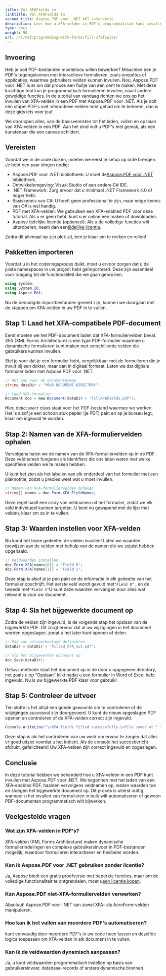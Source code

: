 ```yaml
---
title: Vul XFAFields in
linktitle: Vul XFAFields in
second_title: Aspose.PDF voor .NET API-referentie
description: Leer hoe u XFA-velden in PDF's programmatisch kunt invullen met Aspose.PDF voor .NET met deze stapsgewijze tutorial. Ontdek eenvoudige, krachtige PDF-manipulatietools.
type: docs
weight: 90
url: /nl/net/programming-with-forms/fill-xfafields/
---
```

## Invoering

Heb je ooit PDF-bestanden moeiteloos willen bewerken? Misschien ben je PDF's tegengekomen met interactieve formulieren, zoals enquêtes of applicaties, waarmee gebruikers velden kunnen invullen. Nou, Aspose.PDF voor .NET is er om dat proces een fluitje van een cent te maken. Met deze krachtige tool kun je programmatisch formulieren invullen, naast andere geweldige functies. In de tutorial van vandaag richten we ons op het invullen van XFA-velden in een PDF met Aspose.PDF voor .NET. Als je ooit een stapel PDF's met interactieve velden hebt gehad om te beheren, dan is deze gids iets voor jou!

We doorlopen alles, van de basisvereisten tot het laden, vullen en opslaan van XFA-velden in een PDF. Aan het eind vult u PDF's met gemak, als een kunstenaar die een canvas schildert.

## Vereisten

Voordat we in de code duiken, moeten we eerst je setup op orde brengen. Je hebt een paar dingen nodig:

-  Aspose.PDF voor .NET-bibliotheek: U moet de[Aspose.PDF voor .NET](https://releases.aspose.com/pdf/net/) bibliotheek.
- Ontwikkelomgeving: Visual Studio of een andere C# IDE.
- .NET Framework: Zorg ervoor dat u minimaal .NET Framework 4.0 of hoger hebt.
- Basiskennis van C#: U hoeft geen professional te zijn, maar enige kennis van C# is wel handig.
- PDF met XFA-velden: We gebruiken een XFA-enabled PDF voor deze tutorial. Als u er geen hebt, kunt u er online een maken of downloaden.
-  Aspose tijdelijke licentie (optioneel): Als u de volledige functies wilt uitproberen, neem dan een[tijdelijke licentie](https://purchase.aspose.com/temporary-license/).

Zodra dit allemaal op zijn plek zit, ben je klaar om te rocken en rollen!

## Pakketten importeren

Voordat u in het coderingsproces duikt, moet u ervoor zorgen dat u de juiste namespaces in uw project hebt geïmporteerd. Deze zijn essentieel voor toegang tot de functionaliteit die we gaan gebruiken.

```csharp
using System;
using System.IO;
using Aspose.Pdf;
```

Nu de benodigde importbestanden gereed zijn, kunnen we doorgaan met de stappen om XFA-velden in uw PDF in te vullen.

## Stap 1: Laad het XFA-compatibele PDF-document

Eerst moeten we het PDF-document laden dat XFA-formuliervelden bevat. XFA (XML Forms Architecture) is een type PDF-formulier waarmee u dynamische formulieren kunt maken met verschillende velden die gebruikers kunnen invullen.

Stel je voor dat je een formulier hebt, vergelijkbaar met de formulieren die je invult bij een dokter, maar dan in digitaal formaat. Laten we dat digitale formulier laden met Aspose.PDF voor .NET.

```csharp
// Het pad naar de documentenmap.
string dataDir = "YOUR DOCUMENT DIRECTORY";

// Laad XFA-formulier
Document doc = new Document(dataDir + "FillXFAFields.pdf");
```

 Hier, de`Document` class staat voor het PDF-bestand waarmee we werken. Het is alsof je een schoon stuk papier (je PDF) pakt en op je bureau legt, klaar om ingevuld te worden.

## Stap 2: Namen van de XFA-formuliervelden ophalen

Vervolgens halen we de namen van de XFA-formuliervelden op in de PDF. Deze veldnamen fungeren als identifiers die ons laten weten met welke specifieke velden we te maken hebben.

U kunt het zien als het labelen van elk onderdeel van het formulier met een plaknotitie, zodat u precies weet wat u moet invullen.

```csharp
// Namen van XFA-formuliervelden ophalen
string[] names = doc.Form.XFA.FieldNames;
```

Deze regel haalt een array van veldnamen uit het formulier, zodat we elk veld individueel kunnen targeten. U bent nu gewapend met de lijst met velden, klaar om ze in te vullen.

## Stap 3: Waarden instellen voor XFA-velden

Nu komt het leuke gedeelte: de velden invullen! Laten we waarden toewijzen aan de velden met behulp van de namen die we zojuist hebben opgehaald.

```csharp
// Veldwaarden instellen
doc.Form.XFA[names[0]] = "Field 0";
doc.Form.XFA[names[1]] = "Field 1";
```

 Deze stap is alsof je je pen pakt en de informatie in elk gedeelte van het formulier opschrijft. Het eerste veld wordt gevuld met`"Field 0"` , en de tweede met`"Field 1"`U kunt deze waarden vervangen door alles wat relevant is voor uw document.

## Stap 4: Sla het bijgewerkte document op

Zodra de velden zijn ingevuld, is de volgende stap het opslaan van de bijgewerkte PDF. Dit zorgt ervoor dat al uw wijzigingen in het document worden opgeslagen, zodat u het later kunt openen of delen.

```csharp
// Pad van uitvoerbestand definiëren
dataDir = dataDir + "Filled_XFA_out.pdf";

// Sla het bijgewerkte document op
doc.Save(dataDir);
```

 De`Save` methode slaat het document op in de door u opgegeven directory, net zoals u op "Opslaan" klikt nadat u een formulier in Word of Excel hebt ingevuld. Nu is uw bijgewerkte PDF klaar voor gebruik!

## Stap 5: Controleer de uitvoer

Ten slotte is het altijd een goede gewoonte om te controleren of de wijzigingen succesvol zijn doorgevoerd. U kunt de nieuw opgeslagen PDF openen en controleren of de XFA-velden correct zijn ingevuld.

```csharp
Console.WriteLine("\nXFA fields filled successfully.\nFile saved at " + dataDir);
```

Deze stap is als het controleren van uw werk om ervoor te zorgen dat alles er goed uitziet voordat u het indient. Als de console het succesbericht afdrukt, gefeliciteerd! Uw XFA-velden zijn correct ingevuld en opgeslagen.

## Conclusie

In deze tutorial hebben we behandeld hoe u XFA-velden in een PDF kunt invullen met Aspose.PDF voor .NET. We begonnen met het laden van een XFA-enabled PDF, haalden vervolgens veldnamen op, wezen waarden toe en sloegen het bijgewerkte document op. Dit proces is uiterst nuttig wanneer u het invullen van formulieren in bulk wilt automatiseren of gewoon PDF-documenten programmatisch wilt bijwerken.

## Veelgestelde vragen

### Wat zijn XFA-velden in PDF's?
XFA-velden (XML Forms Architecture) maken dynamische formulierindelingen en complexe gebruikersinvoer in PDF-bestanden mogelijk, waardoor formulieren interactiever en flexibeler worden.

### Kan ik Aspose.PDF voor .NET gebruiken zonder licentie?
 Ja, Aspose biedt een gratis proefversie met beperkte functies, maar om de volledige functionaliteit te ontgrendelen, moet u[een licentie kopen](https://purchase.aspose.com/buy).

### Kan Aspose.PDF niet-XFA-formuliervelden verwerken?
Absoluut! Aspose.PDF voor .NET kan zowel XFA- als AcroForm-velden manipuleren.

### Hoe kan ik het vullen van meerdere PDF's automatiseren?
kunt eenvoudig door meerdere PDF's in uw code heen lussen en dezelfde logica toepassen om XFA-velden in elk document in te vullen.

### Kan ik de veldwaarden dynamisch aanpassen?
Ja, u kunt veldwaarden programmatisch instellen op basis van gebruikersinvoer, database-records of andere dynamische bronnen.